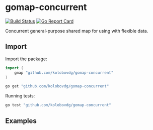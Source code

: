# gomap-concurrent
[![Build Status](https://api.travis-ci.com/kolobovdg/gomap-concurrent.svg?branch=master)](https://travis-ci.com/kolobovdg/gomap-concurrent)
[![Go Report Card](https://goreportcard.com/badge/github.com/kolobovdg/gomap-concurrent)](https://goreportcard.com/report/github.com/kolobovdg/gomap-concurrent)

Concurrent general-purpose shared map for using with flexible data.

## Import

Import the package:

```go
import (
	gmap "github.com/kolobovdg/gomap-concurrent"
)
```
```bash
go get "github.com/kolobovdg/gomap-concurrent"
```

Running tests:
```bash
go test "github.com/kolobovdg/gomap-concurrent"
```

## Examples

```go

```